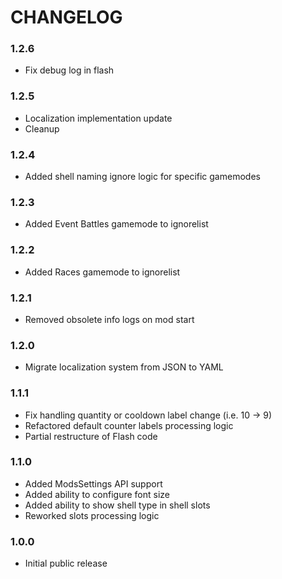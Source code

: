 # CHANGELOG

### 1.2.6

- Fix debug log in flash

### 1.2.5

- Localization implementation update
- Cleanup

### 1.2.4

- Added shell naming ignore logic for specific gamemodes

### 1.2.3

- Added Event Battles gamemode to ignorelist

### 1.2.2

- Added Races gamemode to ignorelist

### 1.2.1

- Removed obsolete info logs on mod start

### 1.2.0

- Migrate localization system from JSON to YAML

### 1.1.1

- Fix handling quantity or cooldown label change (i.e. 10 -> 9)
- Refactored default counter labels processing logic
- Partial restructure of Flash code

### 1.1.0

- Added ModsSettings API support
- Added ability to configure font size
- Added ability to show shell type in shell slots
- Reworked slots processing logic

### 1.0.0

- Initial public release
